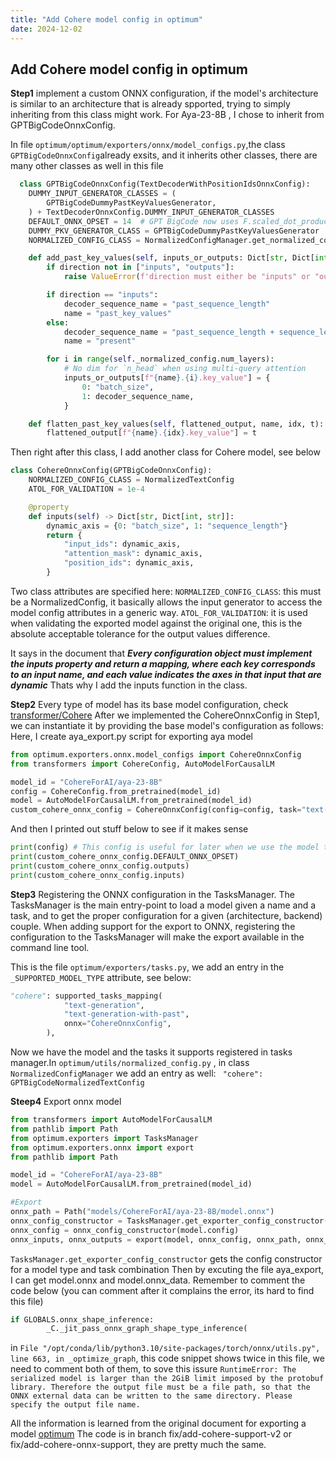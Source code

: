 ```yaml
---
title: "Add Cohere model config in optimum"
date: 2024-12-02
---
```

## Add Cohere model config in optimum 
**Step1** implement a custom ONNX configuration, if the model's architecture is similar to an architecture that is already spported, trying to simply inheriting from this class might work. For Aya-23-8B , I chose to inherit from GPTBigCodeOnnxConfig.

In file `optimum/optimum/exporters/onnx/model_configs.py`,the class `GPTBigCodeOnnxConfig`already exsits, and it inherits other classes, there are many other classes as well in this file

```python 
  class GPTBigCodeOnnxConfig(TextDecoderWithPositionIdsOnnxConfig):
    DUMMY_INPUT_GENERATOR_CLASSES = (
        GPTBigCodeDummyPastKeyValuesGenerator,
    ) + TextDecoderOnnxConfig.DUMMY_INPUT_GENERATOR_CLASSES
    DEFAULT_ONNX_OPSET = 14  # GPT BigCode now uses F.scaled_dot_product_attention by default for torch>=2.1.1.
    DUMMY_PKV_GENERATOR_CLASS = GPTBigCodeDummyPastKeyValuesGenerator
    NORMALIZED_CONFIG_CLASS = NormalizedConfigManager.get_normalized_config_class("gpt_bigcode")

    def add_past_key_values(self, inputs_or_outputs: Dict[str, Dict[int, str]], direction: str):
        if direction not in ["inputs", "outputs"]:
            raise ValueError(f'direction must either be "inputs" or "outputs", but {direction} was given')

        if direction == "inputs":
            decoder_sequence_name = "past_sequence_length"
            name = "past_key_values"
        else:
            decoder_sequence_name = "past_sequence_length + sequence_length"
            name = "present"

        for i in range(self._normalized_config.num_layers):
            # No dim for `n_head` when using multi-query attention
            inputs_or_outputs[f"{name}.{i}.key_value"] = {
                0: "batch_size",
                1: decoder_sequence_name,
            }

    def flatten_past_key_values(self, flattened_output, name, idx, t):
        flattened_output[f"{name}.{idx}.key_value"] = t
```

Then right after this class, I add another class for Cohere model, see below

```python
class CohereOnnxConfig(GPTBigCodeOnnxConfig):
    NORMALIZED_CONFIG_CLASS = NormalizedTextConfig
    ATOL_FOR_VALIDATION = 1e-4

    @property
    def inputs(self) -> Dict[str, Dict[int, str]]:
        dynamic_axis = {0: "batch_size", 1: "sequence_length"}
        return {
            "input_ids": dynamic_axis,
            "attention_mask": dynamic_axis,
            "position_ids": dynamic_axis,
        }
```

Two class attributes are specified here:
`NORMALIZED_CONFIG_CLASS`: this must be a NormalizedConfig, it basically allows the input generator to access the model config attributes in a generic way.
`ATOL_FOR_VALIDATION`: it is used when validating the exported model against the original one, this is the absolute acceptable tolerance for the output values difference.

It says in the document that ***Every configuration object must implement the inputs property and return a mapping, where each key corresponds to an input name, and each value indicates the axes in that input that are dynamic*** Thats why I add the inputs function in the class.

**Step2** 
Every type of model has its base model configuration, check [transformer/Cohere](https://huggingface.co/docs/transformers/main/en/model_doc/cohere)
After we implemented the CohereOnnxConfig in Step1, we can instantiate it by providing the base model's configuration as follows:
Here, I create aya_export.py script for exporting aya model
```python
from optimum.exporters.onnx.model_configs import CohereOnnxConfig
from transformers import CohereConfig, AutoModelForCausalLM

model_id = "CohereForAI/aya-23-8B"
config = CohereConfig.from_pretrained(model_id)
model = AutoModelForCausalLM.from_pretrained(model_id)
custom_cohere_onnx_config = CohereOnnxConfig(config=config, task="text-generation", use_past=True)
```
And then I printed out stuff below to see if it makes sense
```python
print(config) # This config is useful for later when we use the model to run evaluation, we need a config.json, this can be put there
print(custom_cohere_onnx_config.DEFAULT_ONNX_OPSET)
print(custom_cohere_onnx_config.outputs)
print(custom_cohere_onnx_config.inputs)
```
**Step3** Registering the ONNX configuration in the TasksManager. The TasksManager is the main entry-point to load a model given a name and a task, and to get the proper configuration for a given (architecture, backend) couple. When adding support for the export to ONNX, registering the configuration to the TasksManager will make the export available in the command line tool.

This is the file `optimum/exporters/tasks.py`, we add an entry in the `_SUPPORTED_MODEL_TYPE` attribute, see below:
```python
"cohere": supported_tasks_mapping(
            "text-generation",
            "text-generation-with-past",
            onnx="CohereOnnxConfig",
        ),
```
Now we have the model and the tasks it supports registered in tasks manager.In `optimum/utils/normalized_config.py` , in class `NormalizedConfigManager` we add an entry as well: ` "cohere": GPTBigCodeNormalizedTextConfig`

**Steep4** Export onnx model
``` python
from transformers import AutoModelForCausalLM
from pathlib import Path
from optimum.exporters import TasksManager
from optimum.exporters.onnx import export
from pathlib import Path

model_id = "CohereForAI/aya-23-8B"
model = AutoModelForCausalLM.from_pretrained(model_id)

#Export
onnx_path = Path("models/CohereForAI/aya-23-8B/model.onnx")
onnx_config_constructor = TasksManager.get_exporter_config_constructor("onnx", model, task="text-generation-with-past")
onnx_config = onnx_config_constructor(model.config)
onnx_inputs, onnx_outputs = export(model, onnx_config, onnx_path, onnx_config.DEFAULT_ONNX_OPSET)
```
`TasksManager.get_exporter_config_constructor` gets the config constructor for a model type and task combination
Then by excuting the file aya_export, I can get model.onnx and model.onnx_data. Remember to comment the code below (you can comment after it complains the error, its hard to find this file)
```python
if GLOBALS.onnx_shape_inference:
        _C._jit_pass_onnx_graph_shape_type_inference(

```
in `File "/opt/conda/lib/python3.10/site-packages/torch/onnx/utils.py", line 663, in _optimize_graph`, this code snippet shows twice in this file, we need to comment both of them, to sove this issure 
`RuntimeError: The serialized model is larger than the 2GiB limit imposed by the protobuf library. Therefore the output file must be a file path, so that the ONNX external data can be written to the same directory. Please specify the output file name.`

All the information is learned from the original document for exporting a model [optimum](https://huggingface.co/docs/optimum/en/exporters/onnx/usage_guides/contribute) 
The code is in branch fix/add-cohere-support-v2 or fix/add-cohere-onnx-support, they are pretty much the same.


